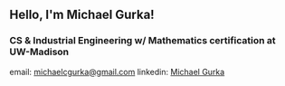 ## Hello, I'm Michael Gurka!
### CS & Industrial Engineering w/ Mathematics certification at UW-Madison


email: michaelcgurka@gmail.com
linkedin: [Michael Gurka](https://www.linkedin.com/in/michael-gurka/)
